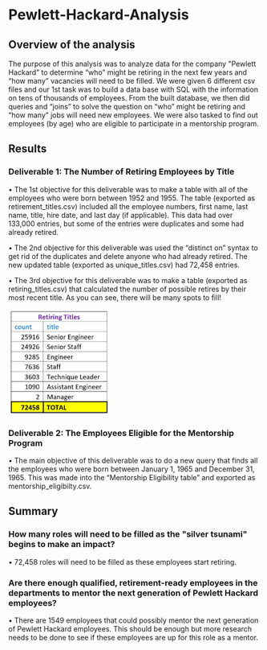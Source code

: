 # Pewlett-Hackard-Analysis
## Overview of the analysis
The purpose of this analysis was to analyze data for the company "Pewlett Hackard” to determine “who” might be retiring in the next few years and “how many” vacancies will need to be filled.  We were given 6 different csv files and our 1st task was to build a data base with SQL with the information on tens of thousands of employees.  From the built database, we then did queries and “joins” to solve the question on “who” might be retiring and “how many” jobs will need new employees.   We were also tasked to find out employees (by age) who are eligible to participate in a mentorship program. 
## Results
### Deliverable 1: The Number of Retiring Employees by Title
•	The 1st objective for this deliverable was to make a table with all of the employees who were born between 1952 and 1955.  The table (exported as retirement_titles.csv) included all the employee numbers, first name, last name, title, hire date, and last day (if applicable). This data had over 133,000 entries, but some of the entries were duplicates and some had already retired.

•	The 2nd objective for this deliverable was used the “distinct on” syntax to get rid of the duplicates and delete anyone who had already retired.  The new updated table (exported as  unique_titles.csv) had 72,458 entries.

•	The 3rd objective for this deliverable was to make a table (exported as retiring_titles.csv) that calculated the number of possible retires by their most recent title.  As you can see, there will be many spots to fill! 

![](pngs\retiring_titles.png)

### Deliverable 2: The Employees Eligible for the Mentorship Program
•	The main objective of this deliverable was to do a new query that finds all the employees who were born between January 1, 1965 and December 31, 1965.  This was made into the “Mentorship Eligibility table” and exported as mentorship_eligibilty.csv.

## Summary

### How many roles will need to be filled as the "silver tsunami" begins to make an impact?
•	72,458 roles will need to be filled as these employees start retiring. 

### Are there enough qualified, retirement-ready employees in the departments to mentor the next generation of Pewlett Hackard employees?
•	There are 1549 employees that could possibly mentor the next generation of Pewlett Hackard employees.  This should be enough but more research needs to be done to see if these employees are up for this role as a mentor. 
